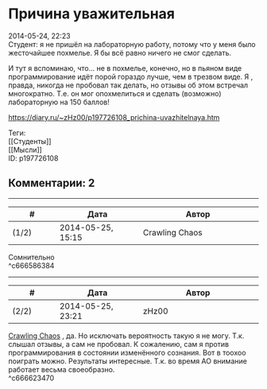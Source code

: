 Причина уважительная
====================

  
2014-05-24, 22:23  
 Студент: я не пришёл на лабораторную работу, потому что у меня было жесточайшее похмелье. Я бы всё равно ничего не смог сделать.   
   
 И тут я вспоминаю, что... не в похмелье, конечно, но в пьяном виде программирование идёт порой гораздо лучше, чем в трезвом виде. Я , правда, никогда не пробовал так делать, но отзывы об этом встречал многократно. Т.е. он мог опохмелиться и сделать (возможно) лабораторную на 150 баллов!   
  
<https://diary.ru/~zHz00/p197726108_prichina-uvazhitelnaya.htm>  
  
Теги:  
[[Студенты]]  
[[Мысли]]  
ID: p197726108  


Комментарии: 2
--------------

  


---



|         #         |              Дата              |                     Автор                     |           ID           |
| --- | --- | --- | --- |
| (1/2) | 2014-05-25, 15:15 | Crawling Chaos | c666586384 |

  
 Сомнительно   
 ^c666586384

---



|         #         |              Дата              |                     Автор                     |           ID           |
| --- | --- | --- | --- |
| (2/2) | 2014-05-25, 23:21 | zHz00 | c666623470 |

  
  [Crawling Chaos](http://degozaru.diary.ru "de gozaru")  , да. Но исключать вероятность такую я не могу. Т.к. слышал отзывы, а сам не пробовал. К сожалению, сам я против программирования в состоянии изменённого сознания. Вот в тоохоо поиграть можно. Результаты интересные. Т.к. во время АО внимание работает весьма своеобразно.   
 ^c666623470